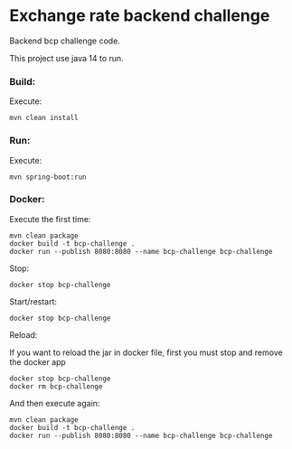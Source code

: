 # Exchange rate backend challenge

Backend bcp challenge code.

This project use java 14 to run. 

### Build:
Execute:
````
mvn clean install
````

### Run:
Execute:
````
mvn spring-boot:run
````

### Docker:
Execute the first time:
````
mvn clean package
docker build -t bcp-challenge .
docker run --publish 8080:8080 --name bcp-challenge bcp-challenge
````

Stop:
````
docker stop bcp-challenge
````

Start/restart:
````
docker stop bcp-challenge
````

Reload:

If you want to reload the jar in docker file, first you must stop and remove the docker app

````
docker stop bcp-challenge
docker rm bcp-challenge 
````

And then execute again:
````
mvn clean package
docker build -t bcp-challenge .
docker run --publish 8080:8080 --name bcp-challenge bcp-challenge
````
